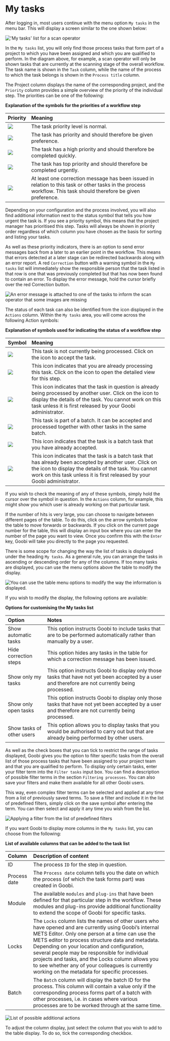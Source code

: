 # My tasks

After logging in, most users continue with the menu option `My tasks` in the menu bar. This will display a screen similar to the one shown below:

!['My tasks' list for a scan operator](screen1_en.png)

In the `My tasks` list, you will only find those process tasks that form part of a project to which you have been assigned and which you are qualified to perform. In the diagram above, for example, a scan operator will only be shown tasks that are currently at the scanning stage of the overall workflow. The task name is shown in the `Task` column, while the name of the process to which the task belongs is shown in the `Process title` column.

The Project column displays the name of the corresponding project, and the `Priority` column provides a simple overview of the priority of the individual step. The priorities can be one of the following:

**Explanation of the symbols for the priorities of a workflow step**

| Priority | Meaning |
| :--- | :--- |
| ![](icon_prio5_en.png) | The task priority level is normal. |
| ![](icon_prio1_en.png) | The task has priority and should therefore be given preference. |
| ![](icon_prio2_en.png) | The task has a high priority and should therefore be completed quickly. |
| ![](icon_prio3_en.png) | The task has top priority and should therefore be completed urgently. |
| ![](icon_prio4_en.png) | At least one correction message has been issued in relation to this task or other tasks in the process workflow. This task should therefore be given preference. |

Depending on your configuration and the process involved, you will also find additional information next to the status symbol that tells you how urgent the task is. If you see a priority symbol, this means that the project manager has prioritised this step. Tasks will always be shown in priority order regardless of which column you have chosen as the basis for sorting and listing your tasks.

As well as these priority indicators, there is an option to send error messages back from a later to an earlier point in the workflow. This means that errors detected at a later stage can be redirected backwards along with an error report. A red `Correction` button with a warning symbol in the `My tasks` list will immediately show the responsible person that the task listed in that row is one that was previously completed but that has now been found to contain an error. To display the error message, hold the cursor briefly over the red Correction button.

![An error message is attached to one of the tasks to inform the scan operator that some images are missing](screen2_en.png)

The status of each task can also be identified from the icon displayed in the `Actions` column. Within the `My tasks` area, you will come across the following Action symbols:

**Explanation of symbols used for indicating the status of a workflow step**

| Symbol | Meaning |
| :--- | :--- |
| ![](icon_taske.png) | This task is not currently being processed. Click on the icon to accept the task. |
| ![](icon_taskd.png) | This icon indicates that you are already processing this task. Click on the icon to open the detailed view for this step. |
| ![](icon_taskb.png) | This icon indicates that the task in question is already being processed by another user. Click on the icon to display the details of the task. You cannot work on this task unless it is first released by your Goobi administrator. |
| ![](icon_taska.png) | This task is part of a batch. It can be accepted and processed together with other tasks in the same batch. |
| ![](icon_taskc.png) | This icon indicates that the task is a batch task that you have already accepted. |
| ![](icon_taskf.png) | This icon indicates that the task is a batch task that has already been accepted by another user. Click on the icon to display the details of the task. You cannot work on this task unless it is first released by your Goobi administrator. |

If you wish to check the meaning of any of these symbols, simply hold the cursor over the symbol in question. In the `Actions` column, for example, this might show you which user is already working on that particular task.

If the number of hits is very large, you can choose to navigate between different pages of the table. To do this, click on the arrow symbols below the table to move forwards or backwards. If you click on the current page number for the table, this will display an input box where you can enter the number of the page you want to view. Once you confirm this with the `Enter` key, Goobi will take you directly to the page you requested.

There is some scope for changing the way the list of tasks is displayed under the heading `My tasks`. As a general rule, you can arrange the tasks in ascending or descending order for any of the columns. If too many tasks are displayed, you can use the menu options above the table to modify the display.

![You can use the table menu options to modify the way the information is displayed.](screen3_en.png)

If you wish to modify the display, the following options are available:

**Options for customising the My tasks list**

| Option | Notes |
| :--- | :--- |
| Show automatic tasks | This option instructs Goobi to include tasks that are to be performed automatically rather than manually by a user. |
| Hide correction steps | This option hides any tasks in the table for which a correction message has been issued. |
| Show only my tasks | This option instructs Goobi to display only those tasks that have not yet been accepted by a user and therefore are not currently being processed. |
| Show only open tasks | This option instructs Goobi to display only those tasks that have not yet been accepted by a user and therefore are not currently being processed. |
| Show tasks of other users | This option allows you to display tasks that you would be authorised to carry out but that are already being performed by other users. |

As well as the check boxes that you can tick to restrict the range of tasks displayed, Goobi gives you the option to filter specific tasks from the overall list of those process tasks that have been assigned to your project team and that you are qualified to perform. To display only certain tasks, enter your filter term into the `Filter tasks` input box. You can find a description of possible filter terms in the section `Filtering processes`. You can also save your filters and make them available for all other Goobi users.

This way, even complex filter terms can be selected and applied at any time from a list of previously saved terms. To save a filter and include it in the list of predefined filters, simply click on the save symbol after entering the term. You can then select and apply it any time you wish from the list.

![Applying a filter from the list of predefined filters](screen4_en.png)

If you want Goobi to display more columns in the `My tasks` list, you can choose from the following:

**List of available columns that can be added to the task list**

| Column | Description of content |
| :--- | :--- |
| ID | The process `ID` for the step in question. |
| Process date | The `Process date` column tells you the date on which the process (of which the task forms part) was created in Goobi. |
| Module | The available `modules` and `plug-ins` that have been defined for that particular step in the workflow. These modules and plug-ins provide additional functionality to extend the scope of Goobi for specific tasks. |
| Locks | The `Locks` column lists the names of other users who have opened and are currently using Goobi’s internal METS Editor. Only one person at a time can use the METS editor to process structure data and metadata. Depending on your location and configuration, several people may be responsible for individual projects and tasks, and the Locks column allows you to see whether any of your colleagues is currently working on the metadata for specific processes. |
| Batch | The `Batch` column will display the batch ID for the process. This column will contain a value only if the corresponding process forms part of a batch with other processes, i.e. in cases where various processes are to be worked through at the same time. |

![List of possible additional actions](screen5_en.png)

To adjust the column display, just select the column that you wish to add to the table display. To do so, tick the corresponding checkbox.
